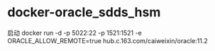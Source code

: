# docker-oracle_sdds_hsm

启动
docker run -d -p 5022:22 -p 1521:1521 -e ORACLE_ALLOW_REMOTE=true hub.c.163.com/caiweixin/oracle:11.2
